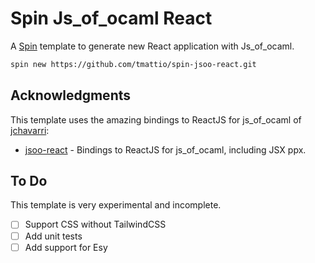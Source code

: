 # Spin Js_of_ocaml React

A [Spin](https://github.com/tmattio/spin) template to generate new React application with Js_of_ocaml.

```bash
spin new https://github.com/tmattio/spin-jsoo-react.git
```

## Acknowledgments

This template uses the amazing bindings to ReactJS for js_of_ocaml of [jchavarri](https://github.com/jchavarri/):

- [jsoo-react](https://github.com/jchavarri/jsoo-react) - Bindings to ReactJS for js_of_ocaml, including JSX ppx.

## To Do

This template is very experimental and incomplete.

- [ ] Support CSS without TailwindCSS
- [ ] Add unit tests
- [ ] Add support for Esy
